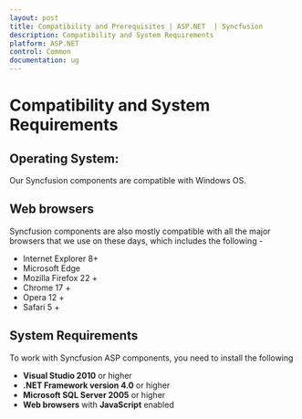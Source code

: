 ```yaml
---
layout: post
title: Compatibility and Prerequisites | ASP.NET  | Syncfusion
description: Compatibility and System Requirements
platform: ASP.NET
control: Common 
documentation: ug
---
```


# Compatibility and System Requirements

## Operating System:

Our Syncfusion components are compatible with Windows OS.

## Web browsers

Syncfusion components are also mostly compatible with all the major browsers that we use on these days, which includes the following - 

* Internet Explorer 8+
* Microsoft Edge
* Mozilla Firefox 22 +
* Chrome 17 +
* Opera 12 +
* Safari 5 +

## System Requirements

To work with Syncfusion ASP components, you need to install the following 

* **Visual Studio 2010** or higher
* **.NET Framework version 4.0** or higher
* **Microsoft SQL Server 2005** or higher
* **Web browsers** with **JavaScript** enabled